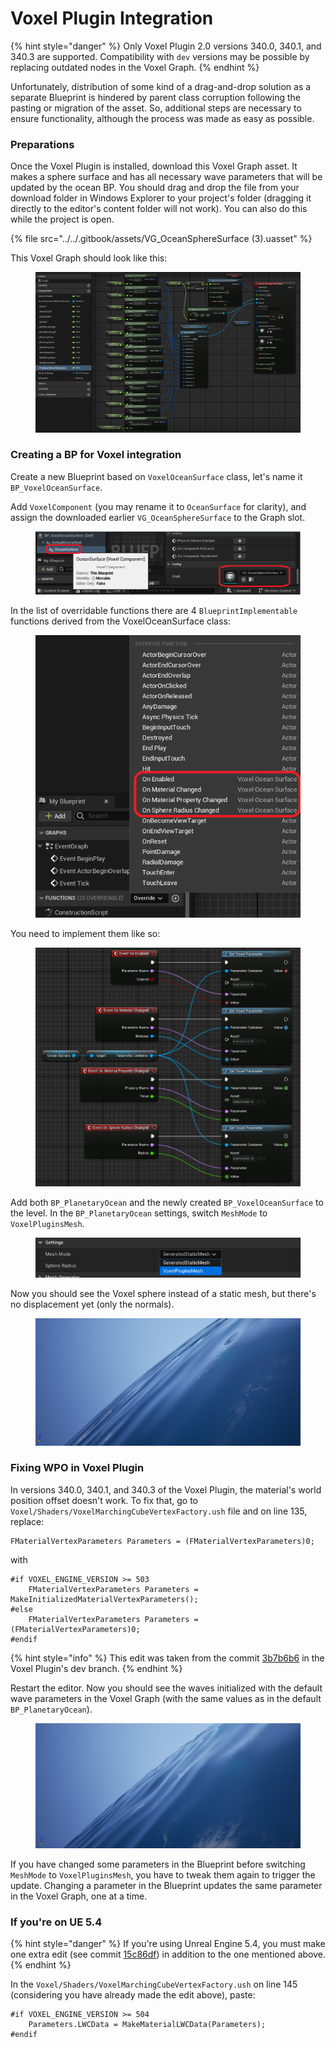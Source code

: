 # Voxel Plugin Integration

{% hint style="danger" %}
Only Voxel Plugin 2.0 versions 340.0, 340.1, and 340.3 are supported. Compatibility with `dev` versions may be possible by replacing outdated nodes in the Voxel Graph.
{% endhint %}

Unfortunately, distribution of some kind of a drag-and-drop solution as a separate Blueprint is hindered by parent class corruption following the pasting or migration of the asset. So, additional steps are necessary to ensure functionality, although the process was made as easy as possible.

### Preparations

Once the Voxel Plugin is installed, download this Voxel Graph asset. It makes a sphere surface and has all necessary wave parameters that will be updated by the ocean BP. You should drag and drop the file from your download folder in Windows Explorer to your project's folder (dragging it directly to the editor's content folder will not work). You can also do this while the project is open.

{% file src="../../.gitbook/assets/VG_OceanSphereSurface (3).uasset" %}

This Voxel Graph should look like this:

<figure><img src="../../.gitbook/assets/image (14).png" alt=""><figcaption></figcaption></figure>

### Creating a BP for Voxel integration

Create a new Blueprint based on `VoxelOceanSurface` class, let's name it `BP_VoxelOceanSurface`.

Add `VoxelComponent` (you may rename it to `OceanSurface` for clarity), and assign the downloaded earlier `VG_OceanSphereSurface` to the Graph slot.

<div align="left">

<figure><img src="../../.gitbook/assets/image (5).png" alt=""><figcaption></figcaption></figure>

</div>

In the list of overridable functions there are 4 `BlueprintImplementable` functions derived from the VoxelOceanSurface class:

<div align="left">

<figure><img src="../../.gitbook/assets/image (15).png" alt=""><figcaption></figcaption></figure>

</div>

You need to implement them like so:

<figure><img src="../../.gitbook/assets/image (10).png" alt=""><figcaption></figcaption></figure>

Add both `BP_PlanetaryOcean` and the newly created `BP_VoxelOceanSurface` to the level. In the `BP_PlanetaryOcean` settings, switch `MeshMode` to `VoxelPluginsMesh`.

<figure><img src="../../.gitbook/assets/image (11).png" alt=""><figcaption></figcaption></figure>

Now you should see the Voxel sphere instead of a static mesh, but there's no displacement yet (only the normals).

<figure><img src="../../.gitbook/assets/image (1).png" alt=""><figcaption></figcaption></figure>

### Fixing WPO in Voxel Plugin

In versions 340.0, 340.1, and 340.3 of the Voxel Plugin, the material's world position offset doesn't work. To fix that, go to `Voxel/Shaders/VoxelMarchingCubeVertexFactory.ush` file and on line 135, replace:

```hlsl
FMaterialVertexParameters Parameters = (FMaterialVertexParameters)0;
```

with

```hlsl
#if VOXEL_ENGINE_VERSION >= 503
	FMaterialVertexParameters Parameters = MakeInitializedMaterialVertexParameters();
#else
	FMaterialVertexParameters Parameters = (FMaterialVertexParameters)0;
#endif
```

{% hint style="info" %}
This edit was taken from the commit [3b7b6b6](https://github.com/VoxelPlugin/VoxelPlugin/commit/3b7b6b6d3ce16eb555bbc757dd50128298223d4f) in the Voxel Plugin's dev branch.
{% endhint %}

Restart the editor. Now you should see the waves initialized with the default wave parameters in the Voxel Graph (with the same values as in the default `BP_PlanetaryOcean`).

<figure><img src="../../.gitbook/assets/image (16).png" alt=""><figcaption></figcaption></figure>

If you have changed some parameters in the Blueprint before switching `MeshMode` to `VoxelPluginsMesh`, you have to tweak them again to trigger the update. Changing a parameter in the Blueprint updates the same parameter in the Voxel Graph, one at a time.

### If you're on UE 5.4

{% hint style="danger" %}
If you're using Unreal Engine 5.4, you must make one extra edit (see commit [15c86df](https://github.com/VoxelPlugin/VoxelPlugin/commit/15c86df02b7819b4977da843954fba47f765bf3c)) in addition to the one mentioned above.
{% endhint %}

In the `Voxel/Shaders/VoxelMarchingCubeVertexFactory.ush` on line 145 (considering you have already made the edit above), paste:

```hlsl
#if VOXEL_ENGINE_VERSION >= 504
    Parameters.LWCData = MakeMaterialLWCData(Parameters);
#endif
```
